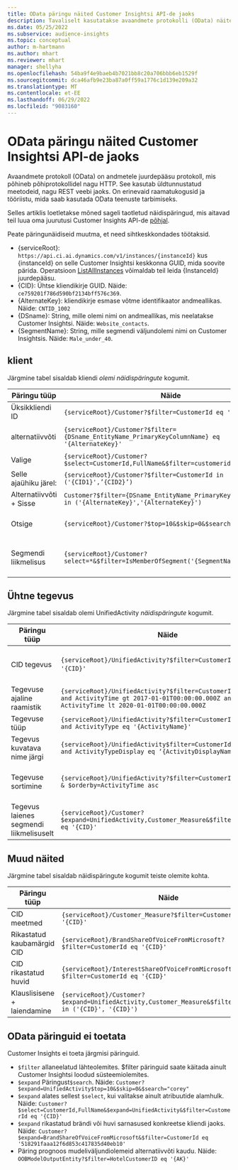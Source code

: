 ```yaml
---
title: OData päringu näited Customer Insightsi API-de jaoks
description: Tavaliselt kasutatakse avaandmete protokolli (OData) näiteid Customer Insightsi API-de päringute tegemiseks andmete ülevaatamiseks.
ms.date: 05/25/2022
ms.subservice: audience-insights
ms.topic: conceptual
author: m-hartmann
ms.author: mhart
ms.reviewer: mhart
manager: shellyha
ms.openlocfilehash: 54ba9f4e9baeb4b7021bb8c20a706bbb6eb1529f
ms.sourcegitcommit: dca46afb9e23ba87a0ff59a1776c1d139e209a32
ms.translationtype: MT
ms.contentlocale: et-EE
ms.lasthandoff: 06/29/2022
ms.locfileid: "9083160"
---
```

# <a name="odata-query-examples-for-customer-insights-apis"></a>OData päringu näited Customer Insightsi API-de jaoks

Avaandmete protokoll (OData) on andmetele juurdepääsu protokoll, mis põhineb põhiprotokollidel nagu HTTP. See kasutab üldtunnustatud meetodeid, nagu REST veebi jaoks. On erinevaid raamatukogusid ja tööriistu, mida saab kasutada OData teenuste tarbimiseks.

Selles artiklis loetletakse mõned sageli taotletud näidispäringud, mis aitavad teil luua oma juurutusi Customer Insights API-de [põhjal](apis.md).

Peate päringunäidiseid muutma, et need sihtkeskkondades töötaksid. 

- {serviceRoot}: `https://api.ci.ai.dynamics.com/v1/instances/{instanceId}` kus {instanceId} on selle Customer Insightsi keskkonna GUID, mida soovite pärida. Operatsioon [ListAllInstances](https://developer.ci.ai.dynamics.com/api-details#api=CustomerInsights&operation=Get-all-instances) võimaldab teil leida {InstanceId} juurdepääsu.
- {CID}: Ühtse kliendikirje GUID. Näide: `ce759201f786d590bf2134bff576c369`.
- {AlternateKey}: kliendikirje esmase võtme identifikaator andmeallikas. Näide: `CNTID_1002`
- {DSname}: String, mille olemi nimi on andmeallikas, mis neelatakse Customer Insightsi. Näide: `Website_contacts`.
- {SegmentName}: String, mille segmendi väljundolemi nimi on Customer Insightsis. Näide: `Male_under_40`.

## <a name="customer"></a>klient

Järgmine tabel sisaldab kliendi *olemi näidispäringute* kogumit.

|Päringu tüüp |Näide  | Märkus.  |
|---------|---------|---------|
|Üksikkliendi ID     | `{serviceRoot}/Customer?$filter=CustomerId eq '{CID}'`          |  |
|alternatiivvõti    | `{serviceRoot}/Customer?$filter={DSname_EntityName_PrimaryKeyColumnName} eq '{AlternateKey}'`         |  Alternatiivsed võtmed püsivad ühtses kliendiolemis       |
|Valige   | `{serviceRoot}/Customer?$select=CustomerId,FullName&$filter=customerid eq '1'`        |         |
|Selle ajaühiku järel:    | `{serviceRoot}/Customer?$filter=CustomerId in ('{CID1}',’{CID2}’)`        |         |
|Alternatiivvõti + Sisse   | `Customer?$filter={DSname_EntityName_PrimaryKeyColumnName} in ('{AlternateKey}','{AlternateKey}')`         |         |
|Otsige  | `{serviceRoot}/Customer?$top=10&$skip=0&$search="string"`        |   Tagastab otsingustringi 10 parimat tulemust.      |
|Segmendi liikmelisus  | `{serviceRoot}/Customer?select=*&$filter=IsMemberOfSegment('{SegmentName}')&$top=10`     | Tagastab segmenteerimisolemi eelseadistatud arvu ridu.      |

## <a name="unified-activity"></a>Ühtne tegevus

Järgmine tabel sisaldab olemi UnifiedActivity *näidispäringute* kogumit.

|Päringu tüüp |Näide  | Märkus.  |
|---------|---------|---------|
|CID tegevus     | `{serviceRoot}/UnifiedActivity?$filter=CustomerId eq '{CID}'`          | Loetleb kindla kliendiprofiili tegevused |
|Tegevuse ajaline raamistik    | `{serviceRoot}/UnifiedActivity?$filter=CustomerId eq '{CID}' and ActivityTime gt 2017-01-01T00:00:00.000Z and ActivityTime lt 2020-01-01T00:00:00.000Z`     |  Kliendiprofiili tegevused aja jooksul       |
|Tegevuse tüüp    |   `{serviceRoot}/UnifiedActivity?$filter=CustomerId eq '{CID}' and ActivityType eq '{ActivityName}'`        |         |
|Tegevus kuvatava nime järgi     | `{serviceRoot}/UnifiedActivity$filter=CustomerId eq ‘{CID}’ and ActivityTypeDisplay eq ‘{ActivityDisplayName}’`        | |
|Tegevuse sortimine    | `{serviceRoot}/UnifiedActivity?$filter=CustomerId eq ‘{CID}’ & $orderby=ActivityTime asc`     |  Tõusvate või kahanevate tegevuste sortimine       |
|Tegevus laienes segmendi liikmelisuselt  |   `{serviceRoot}/Customer?$expand=UnifiedActivity,Customer_Measure&$filter=CustomerId eq '{CID}'`     |         |

## <a name="other-examples"></a>Muud näited

Järgmine tabel sisaldab näidispäringute kogumit teiste olemite kohta.

|Päringu tüüp |Näide  | Märkus.  |
|---------|---------|---------|
|CID meetmed    | `{serviceRoot}/Customer_Measure?$filter=CustomerId eq '{CID}'`          |  |
|Rikastatud kaubamärgid CID    | `{serviceRoot}/BrandShareOfVoiceFromMicrosoft?$filter=CustomerId eq '{CID}'`  |       |
|CID rikastatud huvid    |   `{serviceRoot}/InterestShareOfVoiceFromMicrosoft?$filter=CustomerId eq '{CID}'`       |         |
|Klauslisisene + laiendamine     | `{serviceRoot}/Customer?$expand=UnifiedActivity,Customer_Measure&$filter=CustomerId in ('{CID}', '{CID}')`         | |

## <a name="not-supported-odata-queries"></a>OData päringuid ei toetata

Customer Insights ei toeta järgmisi päringuid.

- `$filter` allaneelatud lähteolemites. $filter päringuid saate käitada ainult Customer Insightsi loodud süsteemiolemites.
- `$expand` Päringust`$search`. Näide: `Customer?$expand=UnifiedActivity$top=10&$skip=0&$search="corey"`
- `$expand` alates sellest `$select`, kui valitakse ainult atribuutide alamhulk. Näide: `Customer?$select=CustomerId,FullName&$expand=UnifiedActivity&$filter=CustomerId eq '{CID}'`
- `$expand` rikastatud brändi või huvi sarnasused konkreetse kliendi jaoks. Näide: `Customer?$expand=BrandShareOfVoiceFromMicrosoft&$filter=CustomerId eq '518291faaa12f6d853c417835d40eb10'`
- Päring prognoos mudeliväljundiolemeid alternatiivvõti kaudu. Näide: `OOBModelOutputEntity?$filter=HotelCustomerID eq '{AK}'`

